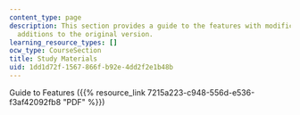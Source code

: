 ```yaml
---
content_type: page
description: This section provides a guide to the features with modifications and
  additions to the original version.
learning_resource_types: []
ocw_type: CourseSection
title: Study Materials
uid: 1dd1d72f-1567-866f-b92e-4dd2f2e1b48b
---
```


Guide to Features ({{% resource_link 7215a223-c948-556d-e536-f3af42092fb8 "PDF" %}})